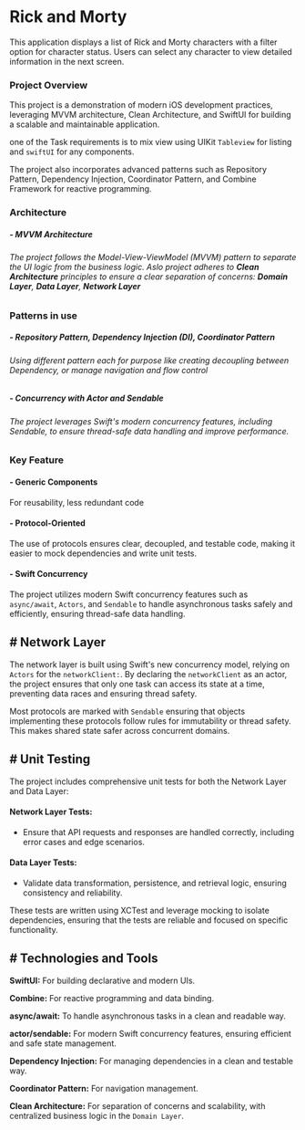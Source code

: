 
# Rick and Morty

This application displays a list of Rick and Morty characters with a filter option for character status. Users can select any character to view detailed information in the next screen.

### Project Overview
This project is a demonstration of modern iOS development practices, leveraging MVVM architecture, Clean Architecture, and SwiftUI for building a scalable and maintainable application. 

one of the Task requirements is to mix view using UIKit `Tableview` for listing and `swiftUI` for any components.

The project also incorporates advanced patterns such as Repository Pattern, Dependency Injection, Coordinator Pattern, and Combine Framework for reactive programming.

### Architecture
##### - MVVM Architecture
###### The project follows the Model-View-ViewModel (MVVM) pattern to separate the UI logic from the business logic. Aslo project adheres to **Clean Architecture** principles to ensure a clear separation of concerns: **Domain Layer**, **Data Layer**, **Network Layer**

### Patterns in use
##### - Repository Pattern, Dependency Injection (DI), Coordinator Pattern
###### Using different pattern each for purpose like creating decoupling between Dependency, or manage navigation and flow control

##### - Concurrency with Actor and Sendable
###### The project leverages Swift's modern concurrency features, including Sendable, to ensure thread-safe data handling and improve performance.

### Key Feature
#### - Generic Components
For reusability, less redundant code

#### - Protocol-Oriented
The use of protocols ensures clear, decoupled, and testable code, making it easier to mock dependencies and write unit tests.

#### - Swift Concurrency
The project utilizes modern Swift concurrency features such as `async/await`, `Actors`, and `Sendable` to handle asynchronous tasks safely and efficiently, ensuring thread-safe data handling.

## # Network Layer
The network layer is built using Swift's new concurrency model, relying on `Actors` for the `networkClient:`. By declaring the `networkClient` as an actor, the project ensures that only one task can access its state at a time, preventing data races and ensuring thread safety.

Most protocols are marked with `Sendable` ensuring that objects implementing these protocols follow rules for immutability or thread safety. This makes shared state safer across concurrent domains.

## # Unit Testing
The project includes comprehensive unit tests for both the Network Layer and Data Layer:

#### Network Layer Tests:

- Ensure that API requests and responses are handled correctly, including error cases and edge scenarios.

#### Data Layer Tests:

- Validate data transformation, persistence, and retrieval logic, ensuring consistency and reliability.

These tests are written using XCTest and leverage mocking to isolate dependencies, ensuring that the tests are reliable and focused on specific functionality.


## # Technologies and Tools

**SwiftUI:** For building declarative and modern UIs.

**Combine:** For reactive programming and data binding.

**async/await:** To handle asynchronous tasks in a clean and readable way.

**actor/sendable:** For modern Swift concurrency features, ensuring efficient and safe state management.

**Dependency Injection:** For managing dependencies in a clean and testable way.

**Coordinator Pattern:** For navigation management.

**Clean Architecture:** For separation of concerns and scalability, with centralized business logic in the `Domain Layer`.
